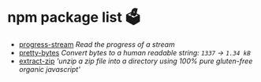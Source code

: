 
# npm package list 🗳


- [progress-stream](https://www.npmjs.com/package/progress-stream) *Read the progress of a stream*
- [pretty-bytes](https://github.com/sindresorhus/pretty-bytes) *Convert bytes to a human readable string: `1337` → `1.34 kB`*
- [extract-zip](https://www.npmjs.com/package/extract-zip) *'unzip a zip file into a directory using 100% pure gluten-free organic javascript'*